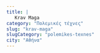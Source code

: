 ```yaml
---
title: |
   Krav Maga
category: "Πολεμικές τέχνες"
slug: "krav-maga"
slugCategory: "polemikes-texnes"
city: "Αθήνα"
---
```



